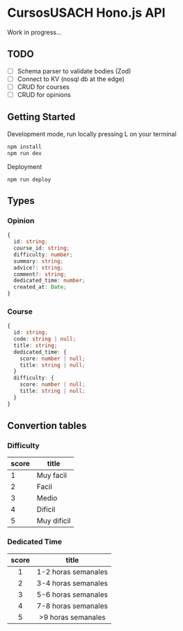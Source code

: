 # CursosUSACH Hono.js API

Work in progress...

## TODO
- [ ] Schema parser to validate bodies (Zod)
- [ ] Connect to KV (nosql db at the edge)
- [ ] CRUD for courses
- [ ] CRUD for opinions

## Getting Started

Development mode, run locally pressing L on your terminal

```bash
npm install
npm run dev
```

Deployment

```
npm run deploy
```

## Types

### Opinion

```typescript
{
  id: string;
  course_id: string;
  difficulty: number;
  summary: string;
  advice?: string;
  comment?: string;
  dedicated_time: number;
  created_at: Date;
}
```

### Course

```typescript
{
  id: string;
  code: string | null;
  title: string;
  dedicated_time: {
    score: number | null;
    title: string | null;
  }
  difficulty: {
    score: number | null;
    title: string | null;
  }
}
```

## Convertion tables

### Difficulty

| score      | title |
| ----------- | ----------- |
| 1 | Muy facil |
| 2 | Facil |
| 3 | Medio |
| 4 | Dificil |
| 5 | Muy dificil |

### Dedicated Time

| score      | title |
| :-----------: | :-----------: |
| 1 | 1-2 horas semanales |
| 2 | 3-4 horas semanales  |
| 3 | 5-6 horas semanales |
| 4 | 7-8 horas semanales |
| 5 | >9 horas semanales |